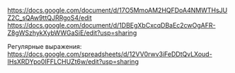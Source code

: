 https://docs.google.com/document/d/17O5MmoAM2HQFDoA4NMWTHsJUZ2C_sQAw9ttQJRRgoS4/edit
https://docs.google.com/document/d/1DBEgXbCxcqDBaEc2cwOgAFR-Z8gWSzhykXybWWGaSiE/edit?usp=sharing

Регулярные выражения: https://docs.google.com/spreadsheets/d/12VV0rwv3iFeDDtQvLXoud-IHsXRDYpo0IFFLCHUZt6w/edit?usp=sharing
